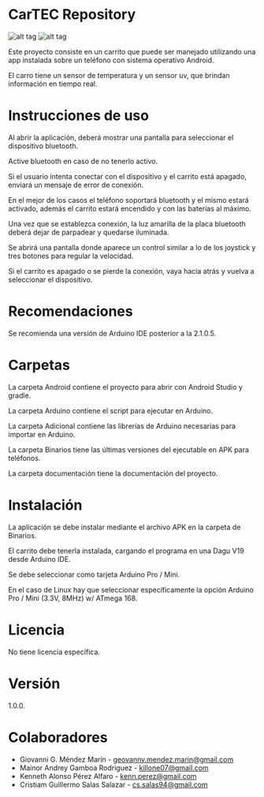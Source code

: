 # CarTEC Repository

![alt tag](http://i.imgur.com/MjvDLiX.png)
![alt tag](http://i.imgur.com/nJfOPI1.png)

Este proyecto consiste en un carrito que puede ser manejado utilizando una app instalada sobre un teléfono con sistema operativo Android.

El carro tiene un sensor de temperatura y un sensor uv, que brindan información en tiempo real.

# Instrucciones de uso

Al abrir la aplicación, deberá mostrar una pantalla para seleccionar el dispositivo bluetooth. 

Active bluetooth en caso de no tenerlo activo.

Si el usuario intenta conectar con el dispositivo y el carrito está apagado, enviará un mensaje de error de conexión.

En el mejor de los casos el teléfono soportará bluetooth y el mismo estará activado, además el carrito estará encendido y con las baterías al máximo.

Una vez que se establezca conexión, la luz amarilla de la placa bluetooth deberá dejar de parpadear y quedarse iluminada.

Se abrirá una pantalla donde aparece un control similar a lo de los joystick y tres botones para regular la velocidad.

Si el carrito es apagado o se pierde la conexión, vaya hacia atrás y vuelva a seleccionar el dispositivo.

# Recomendaciones

Se recomienda una versión de Arduino IDE posterior a la 2.1.0.5.

# Carpetas

La carpeta Android contiene el proyecto para abrir con Android Studio y gradle.

La carpeta Arduino contiene el script para ejecutar en Arduino.

La carpeta Adicional contiene las librerías de Arduino necesarias para importar en Arduino.

La  carpeta Binarios tiene las últimas versiones del ejecutable en APK para teléfonos.

La carpeta documentación tiene la documentación del proyecto.

# Instalación

La aplicación se debe instalar mediante el archivo APK en la carpeta de Binarios.

El carrito debe tenerla instalada, cargando el programa en una Dagu V19 desde Arduino IDE.

Se debe seleccionar como tarjeta Arduino Pro / Mini.

En el caso de Linux hay que seleccionar específicamente la opción Arduino Pro / Mini (3.3V, 8MHz) w/ ATmega 168.

# Licencia

No tiene licencia específica.

# Versión

1.0.0.

# Colaboradores

- Giovanni G. Méndez Marín - geovanny.mendez.marin@gmail.com
- Mainor Andrey Gamboa Rodriguez - killone07@gmail.com                        		
- Kenneth Alonso Pérez Alfaro - kenn.perez@gmail.com
- Cristiam Guillermo Salas Salazar - cs.salas94@gmail.com

